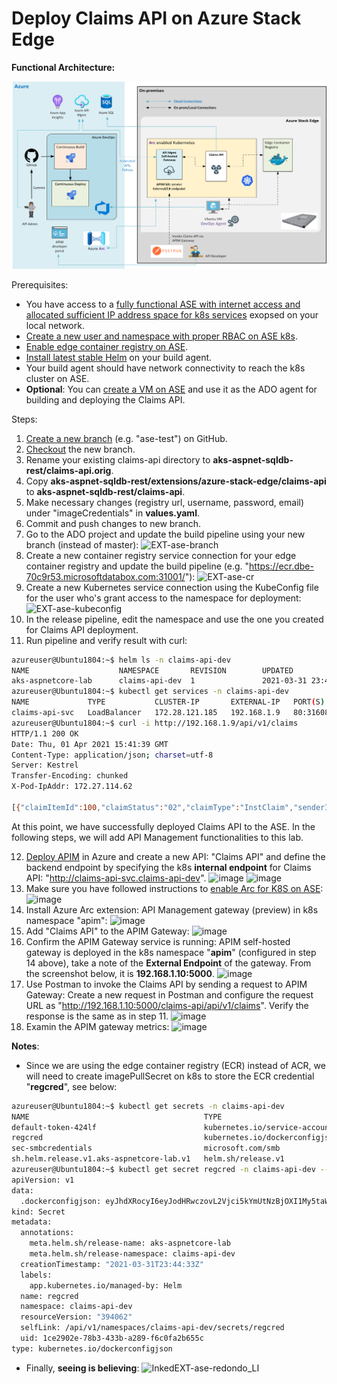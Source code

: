 # Deploy Claims API on Azure Stack Edge

**Functional Architecture:**

![alt tag](../../images/EXT-ase-apim-arch.png)

Prerequisites:
* You have access to a [fully functional ASE with internet access and allocated sufficient IP address space for k8s services](https://docs.microsoft.com/en-us/azure/databox-online/azure-stack-edge-gpu-deploy-configure-network-compute-web-proxy#enable-compute-network) exopsed on your local network.
* [Create a new user and namespace with proper RBAC on ASE k8s](https://docs.microsoft.com/en-us/azure/databox-online/azure-stack-edge-gpu-create-kubernetes-cluster).
* [Enable edge container registry on ASE](https://docs.microsoft.com/en-us/azure/databox-online/azure-stack-edge-gpu-edge-container-registry).
* [Install latest stable Helm](https://helm.sh/docs/intro/install/) on your build agent.
* Your build agent should have network connectivity to reach the k8s cluster on ASE.
* **Optional**: You can [create a VM on ASE](https://docs.microsoft.com/en-us/azure/databox-online/azure-stack-edge-gpu-deploy-virtual-machine-portal) and use it as the ADO agent for building and deploying the Claims API.

Steps:
1. [Create a new branch](https://docs.github.com/en/github/collaborating-with-issues-and-pull-requests/creating-and-deleting-branches-within-your-repository) (e.g. "ase-test") on GitHub.
2. [Checkout](https://git-scm.com/book/en/v2/Git-Branching-Basic-Branching-and-Merging) the new branch.
3. Rename your existing claims-api directory to **aks-aspnet-sqldb-rest/claims-api.orig**.
4. Copy **aks-aspnet-sqldb-rest/extensions/azure-stack-edge/claims-api** to **aks-aspnet-sqldb-rest/claims-api**.
5. Make necessary changes (registry url, username, password, email) under "imageCredentials" in **values.yaml**.
6. Commit and push changes to new branch.
7. Go to the ADO project and update the build pipeline using your new branch (instead of master):
![EXT-ase-branch](https://user-images.githubusercontent.com/15071173/113321960-f9621000-92c8-11eb-81d2-a6aaa87e2a0f.png)
8. Create a new container registry service connection for your edge container registry and update the build pipeline (e.g. "https://ecr.dbe-70c9r53.microsoftdatabox.com:31001/"):
![EXT-ase-cr](https://user-images.githubusercontent.com/15071173/113322028-0b43b300-92c9-11eb-8b61-65a5a4e7d64d.png)
9. Create a new Kubernetes service connection using the KubeConfig file for the user who's grant access to the namespace for deployment:
![EXT-ase-kubeconfig](https://user-images.githubusercontent.com/15071173/113322064-13035780-92c9-11eb-825d-22817c39f826.png)
10. In the release pipeline, edit the namespace and use the one you created for Claims API deployment.
11. Run pipeline and verify result with curl:
```bash
azureuser@Ubuntu1804:~$ helm ls -n claims-api-dev
NAME                    NAMESPACE       REVISION        UPDATED                                 STATUS          CHART                   APP VERSION
aks-aspnetcore-lab      claims-api-dev  1               2021-03-31 23:44:33.354484376 +0000 UTC deployed        claims-api-0.1.0        1.0
azureuser@Ubuntu1804:~$ kubectl get services -n claims-api-dev
NAME             TYPE           CLUSTER-IP       EXTERNAL-IP   PORT(S)        AGE
claims-api-svc   LoadBalancer   172.28.121.185   192.168.1.9   80:31608/TCP   154m
azureuser@Ubuntu1804:~$ curl -i http://192.168.1.9/api/v1/claims
HTTP/1.1 200 OK
Date: Thu, 01 Apr 2021 15:41:39 GMT
Content-Type: application/json; charset=utf-8
Server: Kestrel
Transfer-Encoding: chunked
X-Pod-IpAddr: 172.27.114.62

[{"claimItemId":100,"claimStatus":"02","claimType":"InstClaim","senderID":"CLPCSVNTEST2","receiverID":"APPCSVNTEST1","originatorID":"ORGNCSVTEST1","destinationID":"DESMEDSTEST1","claimInputMethod":"E","subscriberInfo":[{"subscriberInfoId":100,"subscriberRelationship":"18","subscriberPolicyNumber":"12345","insuredGroupName":"MD000004","subscriberLastName":"Doe","subscriberFirstName":"John","subscriberMiddleName":"","subscriberIdentifierSSN":"489-88-7001","subscriberAddressLine1":"5589 Hawthorne Way","subscriberAddressLine2":"","subscriberCity":"Sacramento","subscriberState":"CA","subscriberPostalCode":"95835","subscriberCountry":"US","subDateOfBirth":"12-19-1984","subscriberGender":"Male","payerName":"","patientLastName":"","patientFirstName":"","patientSSN":"489-88-7001","patientMemberID":"12345","patientDOB":"12-19-1984","patientGender":"Male","catgOfService":"Consultation","claimItemId":100}],"claimNumber":"1234121235","totalClaimCharge":1234.50,"patientStatus":"01","patientAmountDue":0.00,"serviceDate":"0001-01-01T00:00:00","policyNumber":"898435","claimPaidDate":"2021-02-03T00:06:38.4030071","serviceLineDetails":[{"serviceLineDetailsId":100,"statementDate":"2018-10-31T08:30:00","lineCounter":1,"serviceCodeDescription":"INPT","lineChargeAmount":15000.00,"drugCode":"UN","drugUnitQuantity":23,"pharmacyPrescriptionNumber":"123897","serviceType":"Consultation","providerCode":"72","providerLastName":"Longhorn","providerFirstName":"Dr. James","providerIdentification":"20120904-20120907","inNetworkIndicator":true,"claimItemId":100}],"planPayment":[{"planPaymentId":100,"primaryPayerID":"MEDICAID","cobServicePaidAmount":15000.00,"serviceCode":"ABC","paymentDate":"2021-02-03T00:00:00","claimAdjGroupCode":"HIPAA","claimAdjReasonCode":"CO","claimAdjAmount":500.00,"claimAdjQuantity":"3","claimItemId":100}]}]
```
At this point, we have successfully deployed Claims API to the ASE. In the following steps, we will add API Management functionalities to this lab.

12. [Deploy APIM](https://docs.microsoft.com/en-us/azure/api-management/get-started-create-service-instance) in Azure and create a new API: "Claims API" and define the backend endpoint by specifying the k8s **internal endpoint** for Claims API: "http://claims-api-svc.claims-api-dev".
![image](https://user-images.githubusercontent.com/15071173/123028500-49b2b080-d394-11eb-9013-56735ddd6354.png)
![image](https://user-images.githubusercontent.com/15071173/123028245-f93b5300-d393-11eb-8f71-d3b6d736c3ec.png)
13. Make sure you have followed instructions to [enable Arc for K8S on ASE](https://docs.microsoft.com/en-us/azure/databox-online/azure-stack-edge-gpu-deploy-arc-kubernetes-cluster): ![image](https://user-images.githubusercontent.com/15071173/123027251-5f26db00-d392-11eb-9978-fdd7c1b2c0eb.png)
14. Install Azure Arc extension: API Management gateway (preview) in k8s namespace "apim":
![image](https://user-images.githubusercontent.com/15071173/123027012-fa6b8080-d391-11eb-8523-fdcf2bbd78b2.png)
15. Add "Claims API" to the APIM Gateway:
![image](https://user-images.githubusercontent.com/15071173/123029055-5c79b500-d395-11eb-8d55-6f93bab2f243.png)
16. Confirm the APIM Gateway service is running: APIM self-hosted gateway is deployed in the k8s namespace "**apim**" (configured in step 14 above), take a note of the **External Endpoint** of the gateway. From the screenshot below, it is **192.168.1.10:5000**.
![image](https://user-images.githubusercontent.com/15071173/123027359-8f6e7980-d392-11eb-87f1-23b5aa5afa09.png)
17. Use Postman to invoke the Claims API by sending a request to APIM Gateway: Create a new request in Postman and configure the request URL as "http://192.168.1.10:5000/claims-api/api/v1/claims". Verify the response is the same as in step 11.
![image](https://user-images.githubusercontent.com/15071173/123029586-34d71c80-d396-11eb-9d8a-a08fa736ebab.png)
18. Examin the APIM gateway metrics:
![image](https://user-images.githubusercontent.com/15071173/123029833-96978680-d396-11eb-84ff-cd41bdb20b39.png)

**Notes**:
* Since we are using the edge container registry (ECR) instead of ACR, we will need to create imagePullSecret on k8s to store the ECR credential "**regcred**", see below:
```bash
azureuser@Ubuntu1804:~$ kubectl get secrets -n claims-api-dev
NAME                                       TYPE                                  DATA   AGE
default-token-424lf                        kubernetes.io/service-account-token   3      4d20h
regcred                                    kubernetes.io/dockerconfigjson        1      15h
sec-smbcredentials                         microsoft.com/smb                     2      46h
sh.helm.release.v1.aks-aspnetcore-lab.v1   helm.sh/release.v1                    1      15h
azureuser@Ubuntu1804:~$ kubectl get secret regcred -n claims-api-dev --output=yaml
apiVersion: v1
data:
  .dockerconfigjson: eyJhdXRocyI6eyJodHRwczovL2Vjci5kYmUtNzBjOXI1My5taWNyb3NvZnRkYXRhYm94LmNvbTozMTAwMSI6eyJ1c2VybmFtZSI6ImFzZS1lY3ItdXNlciIsInBhc3N3b3JkIjoiTG5KbFF5V0owZlRXNEZsIiwiZW1haWwiOiJrOHNhZG1pbkByZWRvbmRvYXNlLm9yZyIsImF1dGgiOiJZWE5sTFdWamNpMTFjMlZ5T2t4dVNteFJlVmRLTUdaVVZ6UkdiQT09In19fQ==
kind: Secret
metadata:
  annotations:
    meta.helm.sh/release-name: aks-aspnetcore-lab
    meta.helm.sh/release-namespace: claims-api-dev
  creationTimestamp: "2021-03-31T23:44:33Z"
  labels:
    app.kubernetes.io/managed-by: Helm
  name: regcred
  namespace: claims-api-dev
  resourceVersion: "394062"
  selfLink: /api/v1/namespaces/claims-api-dev/secrets/regcred
  uid: 1ce2902e-78b3-433b-a289-f6c0fa2b655c
type: kubernetes.io/dockerconfigjson
```
* Finally, **seeing is believing**:
![InkedEXT-ase-redondo_LI](https://user-images.githubusercontent.com/15071173/113322952-34b10e80-92ca-11eb-890c-c065b3d37433.jpg)
